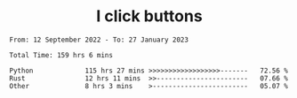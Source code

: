 <h1 align="center">
I click buttons
</h1>

<!--START_SECTION:waka-->

```text
From: 12 September 2022 - To: 27 January 2023

Total Time: 159 hrs 6 mins

Python             115 hrs 27 mins >>>>>>>>>>>>>>>>>>-------   72.56 %
Rust               12 hrs 11 mins  >>-----------------------   07.66 %
Other              8 hrs 3 mins    >------------------------   05.07 %
```

<!--END_SECTION:waka-->

